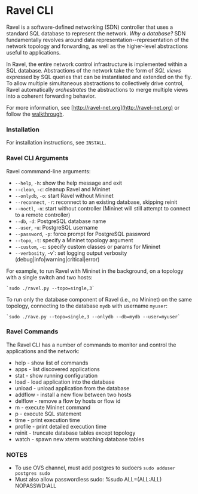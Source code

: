 # Ravel CLI

Ravel is a software-defined networking (SDN) controller that uses a standard SQL database to represent the network.  _Why a database?_ SDN fundamentally revolves around data representation--representation of the network topology and forwarding, as well as the higher-level abstractions useful to applications.

In Ravel, the entire network control infrastructure is implemented within a SQL database.  Abstractions of the network take the form of _SQL views_ expressed by SQL queries that can be instantiated and extended on the fly.  To allow multiple simultaneous abstractions to collectively drive control, Ravel automatically _orchestrates_ the abstractions to merge multiple views into a coherent forwarding behavior.

For more information, see [http://ravel-net.org](http://ravel-net.org) or follow the [walkthrough](http://ravel-net.org/walkthrough).


### Installation

For installation instructions, see `INSTALL`.


### Ravel CLI Arguments

Ravel commmand-line arguments:

  * `--help`, `-h`: show the help message and exit
  * `--clean`, `-c`: cleanup Ravel and Mininet 
  * `--onlydb`, `-o`: start Ravel without Mininet
  * `--reconnect`, `-r`: reconnect to an existing database, skipping reinit
  * `--noctl`, `-n`: start without controller (Mininet will still attempt to connect to a remote controller)
  * `--db`, `-d`: PostgreSQL database name
  * `--user`, -`u`: PostgreSQL username
  * `--password`, `-p`: force prompt for PostgreSQL password
  * `--topo`, `-t`: specify a Mininet topology argument
  * `--custom`, `-c`: specify custom classes or params for Mininet
  * `--verbosity`, -v`: set logging output verbosity (debug|info|warning|critical|error)

For example, to run Ravel with Mininet in the background, on a topology with a single switch and two hosts:

    `sudo ./ravel.py --topo=single,3`

To run only the database component of Ravel (i.e., no Mininet) on the same topology, connecting to the database `mydb` with username `myuser`:

    `sudo ./rave.py --topo=single,3 --onlydb --db=mydb --user=myuser`


### Ravel Commands

The Ravel CLI has a number of commands to monitor and control the applications and the network:

  * help - show list of commands
  * apps - list discovered applications
  * stat - show running configuration
  * load - load application into the database
  * unload - unload application from the database
  * addflow - install a new flow between two hosts
  * delflow - remove a flow by hosts or flow id
  * m - execute Mininet command
  * p - execute SQL statement
  * time - print execution time
  * profile - print detailed execution time
  * reinit - truncate database tables except topology
  * watch - spawn new xterm watching database tables

### NOTES
- To use OVS channel, must add postgres to sudoers `sudo adduser postgres sudo`
- Must also allow passwordless sudo: %sudo   ALL=(ALL:ALL) NOPASSWD:ALL  
